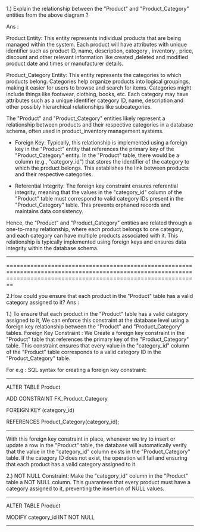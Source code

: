 1.) Explain the relationship between the "Product" and "Product_Category" entities from the above diagram ?

Ans : 

Product Entity: This entity represents individual products that are being managed within the system. Each product will have attributes with unique identifier  such as product ID, name, description, category , inventory , price, discount and other relevant information like created ,deleted and modified  product date  and  times or   manufacturer details.

Product_Category Entity: This entity represents the categories to which products belong. Categories help organize products into logical groupings, making it easier for users to browse and search for items. Categories might include things like footwear, clothing, books, etc. Each category may have attributes such as a unique identifier category ID, name, description and other possibly hierarchical relationships like subcategories.

The "Product" and "Product_Category" entities likely represent a relationship between products and their respective categories in a database schema, often used in product_inventory management systems.

*	Foreign Key: Typically, this relationship is implemented using a foreign key in the "Product" entity that references the primary key of the "Product_Category" entity. In the "Product" table, there would be a column (e.g., "category_id") that stores the identifier of the category to which the product belongs. This establishes the link between products and their respective categories.

* Referential Integrity: The foreign key constraint ensures referential integrity, meaning that the values in the "category_id" column of the "Product" table must correspond to valid category IDs present in the "Product_Category" table. This prevents orphaned records and maintains data consistency.


Hence, the "Product" and "Product_Category" entities are related through a one-to-many relationship, where each product belongs to one category, and each category can have multiple products associated with it. This relationship is typically implemented using foreign keys and ensures data integrity within the database schema.

--------------------------------------------------------------------------------------------------------------------------------------------------------------------
====================================================================================================================================================================

2.How could you ensure that each product in the "Product" table has a valid category assigned to it?
Ans :

1.)  To ensure that each product in the "Product" table has a valid category assigned to it, We can enforce this constraint at the database level using a foreign key relationship between the "Product" and "Product_Category" tables.
Foreign Key Constraint : We  Create a foreign key constraint in the "Product" table that references the primary key of the "Product_Category" table. This constraint ensures that every value in the "category_id" column of the "Product" table corresponds to a valid category ID in the "Product_Category" table.

For e.g : SQL syntax for creating a foreign key constraint:

--------------------------------------------
ALTER TABLE Product

ADD CONSTRAINT FK_Product_Category

FOREIGN KEY (category_id)

REFERENCES Product_Category(category_id);

-------------------------------------------

With this foreign key constraint in place, whenever we try to insert or update a row in the "Product" table, the database will automatically verify that the value in the "category_id" column exists in the "Product_Category" table. If the category ID does not exist, the operation will fail and ensuring that each product has a valid category assigned to it.

2.) NOT NULL Constraint: Make the "category_id" column in the "Product" table a NOT NULL column. This guarantees that every product must have a category assigned to it, preventing the insertion of NULL values.

--------------------------------------
ALTER TABLE Product

MODIFY category_id INT NOT NULL

--------------------------------------




